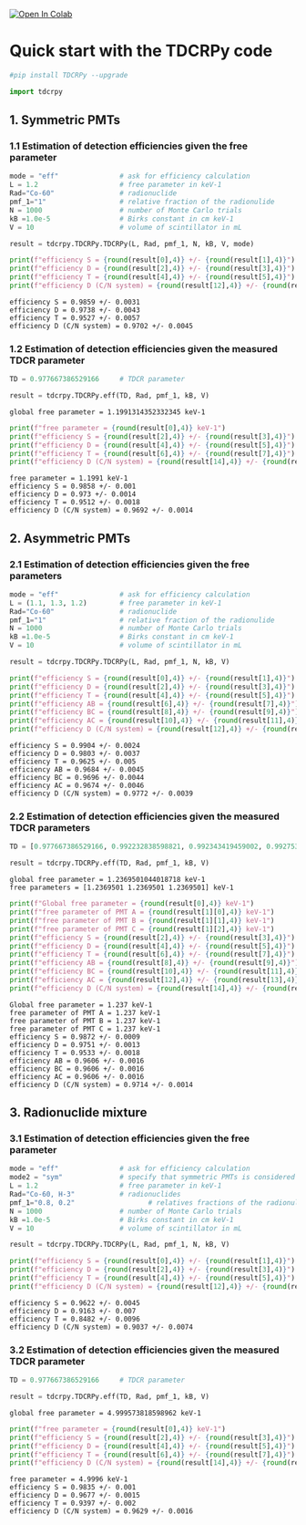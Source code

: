 <a href="https://colab.research.google.com/github/RomainCoulon/TDCRPy/blob/main/Tuturial.ipynb" target="_parent"><img src="https://colab.research.google.com/assets/colab-badge.svg" alt="Open In Colab"/></a>

# Quick start with the TDCRPy code


```python
#pip install TDCRPy --upgrade
```


```python
import tdcrpy
```

## 1. Symmetric PMTs

### 1.1 Estimation of detection efficiencies given the free parameter


```python
mode = "eff"               # ask for efficiency calculation
L = 1.2                    # free parameter in keV-1
Rad="Co-60"                # radionuclide
pmf_1="1"                  # relative fraction of the radionulide
N = 1000                   # number of Monte Carlo trials
kB =1.0e-5                 # Birks constant in cm keV-1
V = 10                     # volume of scintillator in mL
```


```python
result = tdcrpy.TDCRPy.TDCRPy(L, Rad, pmf_1, N, kB, V, mode)
```


```python
print(f"efficiency S = {round(result[0],4)} +/- {round(result[1],4)}")
print(f"efficiency D = {round(result[2],4)} +/- {round(result[3],4)}")
print(f"efficiency T = {round(result[4],4)} +/- {round(result[5],4)}")
print(f"efficiency D (C/N system) = {round(result[12],4)} +/- {round(result[13],4)}")
```

    efficiency S = 0.9859 +/- 0.0031
    efficiency D = 0.9738 +/- 0.0043
    efficiency T = 0.9527 +/- 0.0057
    efficiency D (C/N system) = 0.9702 +/- 0.0045
    

### 1.2 Estimation of detection efficiencies given the measured TDCR parameter


```python
TD = 0.977667386529166     # TDCR parameter
```


```python
result = tdcrpy.TDCRPy.eff(TD, Rad, pmf_1, kB, V)
```

    global free parameter = 1.1991314352332345 keV-1
    


```python
print(f"free parameter = {round(result[0],4)} keV-1")
print(f"efficiency S = {round(result[2],4)} +/- {round(result[3],4)}")
print(f"efficiency D = {round(result[4],4)} +/- {round(result[5],4)}")
print(f"efficiency T = {round(result[6],4)} +/- {round(result[7],4)}")
print(f"efficiency D (C/N system) = {round(result[14],4)} +/- {round(result[15],4)}")
```

    free parameter = 1.1991 keV-1
    efficiency S = 0.9858 +/- 0.001
    efficiency D = 0.973 +/- 0.0014
    efficiency T = 0.9512 +/- 0.0018
    efficiency D (C/N system) = 0.9692 +/- 0.0014
    

## 2. Asymmetric PMTs

### 2.1 Estimation of detection efficiencies given the free parameters


```python
mode = "eff"               # ask for efficiency calculation
L = (1.1, 1.3, 1.2)        # free parameter in keV-1
Rad="Co-60"                # radionuclide
pmf_1="1"                  # relative fraction of the radionulide
N = 1000                   # number of Monte Carlo trials
kB =1.0e-5                 # Birks constant in cm keV-1
V = 10                     # volume of scintillator in mL
```


```python
result = tdcrpy.TDCRPy.TDCRPy(L, Rad, pmf_1, N, kB, V)
```


```python
print(f"efficiency S = {round(result[0],4)} +/- {round(result[1],4)}")
print(f"efficiency D = {round(result[2],4)} +/- {round(result[3],4)}")
print(f"efficiency T = {round(result[4],4)} +/- {round(result[5],4)}")
print(f"efficiency AB = {round(result[6],4)} +/- {round(result[7],4)}")
print(f"efficiency BC = {round(result[8],4)} +/- {round(result[9],4)}")
print(f"efficiency AC = {round(result[10],4)} +/- {round(result[11],4)}")
print(f"efficiency D (C/N system) = {round(result[12],4)} +/- {round(result[13],4)}")
```

    efficiency S = 0.9904 +/- 0.0024
    efficiency D = 0.9803 +/- 0.0037
    efficiency T = 0.9625 +/- 0.005
    efficiency AB = 0.9684 +/- 0.0045
    efficiency BC = 0.9696 +/- 0.0044
    efficiency AC = 0.9674 +/- 0.0046
    efficiency D (C/N system) = 0.9772 +/- 0.0039
    

### 2.2 Estimation of detection efficiencies given the measured TDCR parameters


```python
TD = [0.977667386529166, 0.992232838598821, 0.992343419459002, 0.99275350064608]
```


```python
result = tdcrpy.TDCRPy.eff(TD, Rad, pmf_1, kB, V)
```

    global free parameter = 1.2369501044018718 keV-1
    free parameters = [1.2369501 1.2369501 1.2369501] keV-1
    


```python
print(f"Global free parameter = {round(result[0],4)} keV-1")
print(f"free parameter of PMT A = {round(result[1][0],4)} keV-1")
print(f"free parameter of PMT B = {round(result[1][1],4)} keV-1")
print(f"free parameter of PMT C = {round(result[1][2],4)} keV-1")
print(f"efficiency S = {round(result[2],4)} +/- {round(result[3],4)}")
print(f"efficiency D = {round(result[4],4)} +/- {round(result[5],4)}")
print(f"efficiency T = {round(result[6],4)} +/- {round(result[7],4)}")
print(f"efficiency AB = {round(result[8],4)} +/- {round(result[9],4)}")
print(f"efficiency BC = {round(result[10],4)} +/- {round(result[11],4)}")
print(f"efficiency AC = {round(result[12],4)} +/- {round(result[13],4)}")
print(f"efficiency D (C/N system) = {round(result[14],4)} +/- {round(result[15],4)}")
```

    Global free parameter = 1.237 keV-1
    free parameter of PMT A = 1.237 keV-1
    free parameter of PMT B = 1.237 keV-1
    free parameter of PMT C = 1.237 keV-1
    efficiency S = 0.9872 +/- 0.0009
    efficiency D = 0.9751 +/- 0.0013
    efficiency T = 0.9533 +/- 0.0018
    efficiency AB = 0.9606 +/- 0.0016
    efficiency BC = 0.9606 +/- 0.0016
    efficiency AC = 0.9606 +/- 0.0016
    efficiency D (C/N system) = 0.9714 +/- 0.0014
    

## 3. Radionuclide mixture

### 3.1 Estimation of detection efficiencies given the free parameter


```python
mode = "eff"               # ask for efficiency calculation
mode2 = "sym"              # specify that symmetric PMTs is considered
L = 1.2                    # free parameter in keV-1
Rad="Co-60, H-3"           # radionuclides
pmf_1="0.8, 0.2"                  # relatives fractions of the radionulides
N = 1000                   # number of Monte Carlo trials
kB =1.0e-5                 # Birks constant in cm keV-1
V = 10                     # volume of scintillator in mL
```


```python
result = tdcrpy.TDCRPy.TDCRPy(L, Rad, pmf_1, N, kB, V)
```


```python
print(f"efficiency S = {round(result[0],4)} +/- {round(result[1],4)}")
print(f"efficiency D = {round(result[2],4)} +/- {round(result[3],4)}")
print(f"efficiency T = {round(result[4],4)} +/- {round(result[5],4)}")
print(f"efficiency D (C/N system) = {round(result[12],4)} +/- {round(result[13],4)}")
```

    efficiency S = 0.9622 +/- 0.0045
    efficiency D = 0.9163 +/- 0.007
    efficiency T = 0.8482 +/- 0.0096
    efficiency D (C/N system) = 0.9037 +/- 0.0074
    

### 3.2 Estimation of detection efficiencies given the measured TDCR parameter


```python
TD = 0.977667386529166     # TDCR parameter
```


```python
result = tdcrpy.TDCRPy.eff(TD, Rad, pmf_1, kB, V)
```

    global free parameter = 4.999573818598962 keV-1
    


```python
print(f"free parameter = {round(result[0],4)} keV-1")
print(f"efficiency S = {round(result[2],4)} +/- {round(result[3],4)}")
print(f"efficiency D = {round(result[4],4)} +/- {round(result[5],4)}")
print(f"efficiency T = {round(result[6],4)} +/- {round(result[7],4)}")
print(f"efficiency D (C/N system) = {round(result[14],4)} +/- {round(result[15],4)}")
```

    free parameter = 4.9996 keV-1
    efficiency S = 0.9835 +/- 0.001
    efficiency D = 0.9677 +/- 0.0015
    efficiency T = 0.9397 +/- 0.002
    efficiency D (C/N system) = 0.9629 +/- 0.0016
    


```python

```
